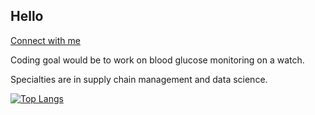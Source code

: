 ## Hello

[Connect with me](https://www.linkedin.com/in/joshuathomasbrooks/)

Coding goal would be to work on blood glucose monitoring on a watch.

Specialties are in supply chain management and data science.

[![Top Langs](https://github-readme-stats.vercel.app/api/top-langs/?username=jtb21091&layout=pie)](https://github.com/jtb21091/github-readme-stats)


